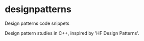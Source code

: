 # designpatterns
Design patterns code snippets

Design pattern studies in C++, inspired by 'HF Design Patterns'.
